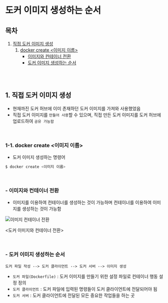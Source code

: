 # 도커 이미지 생성하는 순서

## 목차

1. [직접 도커 이미지 생성](#1-직접-도커-이미지-생성)
    1. [docker create <이미지 이름>](#1-1-docker-create-이미지-이름)
        - [이미지와 컨테이너 전환](#--이미지와-컨테이너-전환)
        - [도커 이미지 생성하는 순서](#--도커-이미지-생성하는-순서)

<br/>
<br/>

## 1. 직접 도커 이미지 생성

- 현재까진 도커 허브에 이미 존재하던 도커 이미지를 가져와 사용했었음
- 직접 도커 이미지를 `만들어 사용`할 수 있으며, 직접 만든 도커 이미지를 도커 허브에 업로드하여 `공유 가능함`

<br/>

### 1-1. docker create <이미지 이름>

- 도커 이미지 생성하는 명령어

```bash
$ docker create <이미지 이름>
```
<br/>

### - 이미지와 컨테이너 전환

- 이미지를 이용하여 컨테이너를 생성하는 것이 가능하며 컨테이너를 이용하여 이미지를 생성하는 것이 가능함

![이미지 컨테이너 전환](../assets/img/docker_image_container.png)

<도커 이미지와 컨테이너 전환>

<br/>

### - 도커 이미지 생성하는 순서

```
도커 파일 작성 --> 도커 클라이언트 --> 도커 서버 --> 이미지 생성
```

- `도커 파일(Dockerfile)` : 도커 이미지를 만들기 위한 설정 파일로 컨테이너 행동 설정 정의
- `도커 클라이언트` : 도커 파일에 입력된 명령들이 도커 클라이언트에 전달되어야 됨
- `도커 서버` : 도커 클라이언트에 전달된 모든 중요한 작업들을 하는 곳